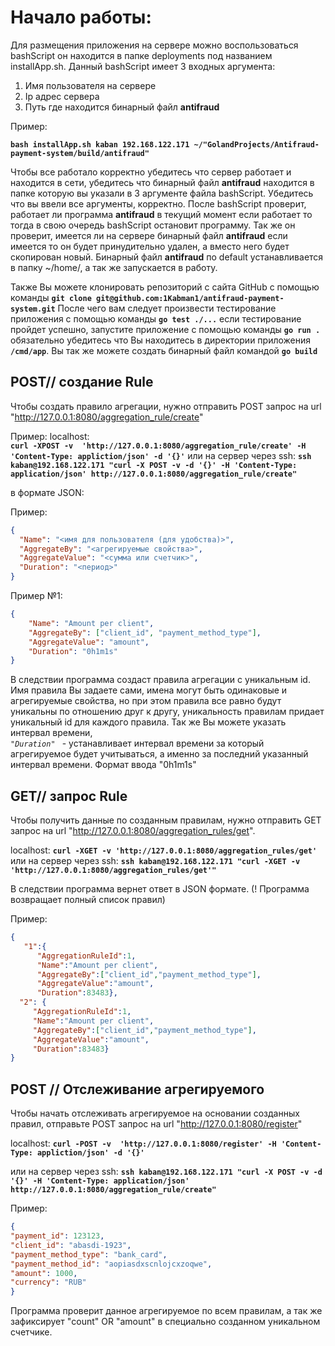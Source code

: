 #  Начало работы:
Для размещения приложения на сервере можно воспользоваться bashScript он находится в папке deployments под названием 
installApp.sh. Данный bashScript имеет 3 входных аргумента:
1. Имя пользователя на сервере <name>
2. Ip адрес сервера <ip>
3. Путь где находится бинарный файл **antifraud** <patch> 

Пример:

**`bash installApp.sh kaban 192.168.122.171 ~/"GolandProjects/Antifraud-payment-system/build/antifraud"`**

Чтобы все работало корректно убедитесь что сервер работает и находится в сети, убедитесь что бинарный файл **antifraud**
находится в папке которую вы указали в 3 аргументе файла bashScript. Убедитесь что вы ввели все аргументы, корректно.
После bashScript проверит, работает ли программа **antifraud** в текущий момент если работает то тогда в свою очередь
bashScript остановит программу. Так же он проверит, имеется ли на сервере бинарный файл **antifraud** если имеется то он
будет принудительно удален, а вместо него будет скопирован новый. Бинарный файл **antifraud** по default устанавливается
 в папку ~/home/<UserName>, а так же запускается в работу.


Также Вы можете клонировать репозиторий с сайта GitHub с помощью команды 
**`git clone git@github.com:1Kabman1/antifraud-payment-system.git`**
После чего вам следует произвести тестирование приложения с помощью команды **`go test ./...`** если тестирование
пройдет успешно, запустите приложение с помощью команды **`go run .`** обязательно убедитесь что Вы находитесь в 
директории приложения **`/cmd/app`**. Вы так же можете создать бинарный файл командой **`go build`**

## POST// создание  Rule
Чтобы создать правило агрегации, нужно отправить POST запрос на url "http://127.0.0.1:8080/aggregation_rule/create"

Пример:
   localhost:    
   **`curl -XPOST -v  'http://127.0.0.1:8080/aggregation_rule/create' -H 'Content-Type: appliction/json' -d '{}'`**
   или на сервер через  ssh:
   **`ssh kaban@192.168.122.171 "curl -X POST -v -d '{}' -H 'Content-Type: application/json'
   http://127.0.0.1:8080/aggregation_rule/create"
   `**

в формате JSON:

Пример:
```json
{
  "Name": "<имя для пользователя (для удобства)>",
  "AggregateBy": "<агрегируемые свойства>",
  "AggregateValue": "<сумма или счетчик>",
  "Duration": "<период>" 
}
```
Пример №1:

```json
{
    "Name": "Amount per client",
    "AggregateBy": ["client_id", "payment_method_type"],
    "AggregateValue": "amount",
    "Duration": "0h1m1s" 
} 
```
В следствии программа создаст правила агрегации с уникальным id. Имя правила Вы задаете сами, имена могут быть 
одинаковые и агрегируемые свойства, но при этом правила все равно будут уникальны по отношению друг к другу, 
уникальность правилам придает уникальный id для каждого правила. Так же Вы можете указать интервал времени,   
_`"Duration" `_  - устанавливает интервал времени за который агрегируемое будет учитываться, а именно за последний
указанный интервал времени. Формат ввода "0h1m1s"  


## GET// запрос Rule 
Чтобы получить данные по созданным правилам, нужно отправить GET запрос на 
url "http://127.0.0.1:8080/aggregation_rules/get".

localhost:
**`curl -XGET -v 'http://127.0.0.1:8080/aggregation_rules/get'`**
или на сервер через  ssh:
**`ssh kaban@192.168.122.171 "curl -XGET -v 'http://127.0.0.1:8080/aggregation_rules/get'"`**

В следствии программа вернет ответ в JSON формате. (! Программа возвращает полный список правил)

Пример:

```json
{
   "1":{
      "AggregationRuleId":1,
      "Name":"Amount per client",
      "AggregateBy":["client_id","payment_method_type"],
      "AggregateValue":"amount",
      "Duration":83483},
  "2": {
     "AggregationRuleId":1,
     "Name":"Amount per client",
     "AggregateBy":["client_id","payment_method_type"],
     "AggregateValue":"amount",
     "Duration":83483}
}
```

## POST // Отслеживание агрегируемого  

Чтобы начать отслеживать агрегируемое на основании созданных правил, отправьте POST запрос на 
url "http://127.0.0.1:8080/register"

localhost:
**`curl -POST -v  'http://127.0.0.1:8080/register' -H 'Content-Type: appliction/json' -d '{}'`**

или на сервер через ssh:
**`ssh kaban@192.168.122.171 "curl -X POST -v -d '{}' -H 'Content-Type: application/json'
http://127.0.0.1:8080/aggregation_rule/create"`**


Пример:

```json
{
"payment_id": 123123,
"client_id": "abasdi-1923",
"payment_method_type": "bank_card",
"payment_method_id": "aopiasdxscnlojcxzoqwe",
"amount": 1000,
"currency": "RUB"
}
```

Программа проверит данное агрегируемое по всем правилам, а так же зафиксирует "count" OR "amount" в специально созданном
уникальном счетчике.
 
